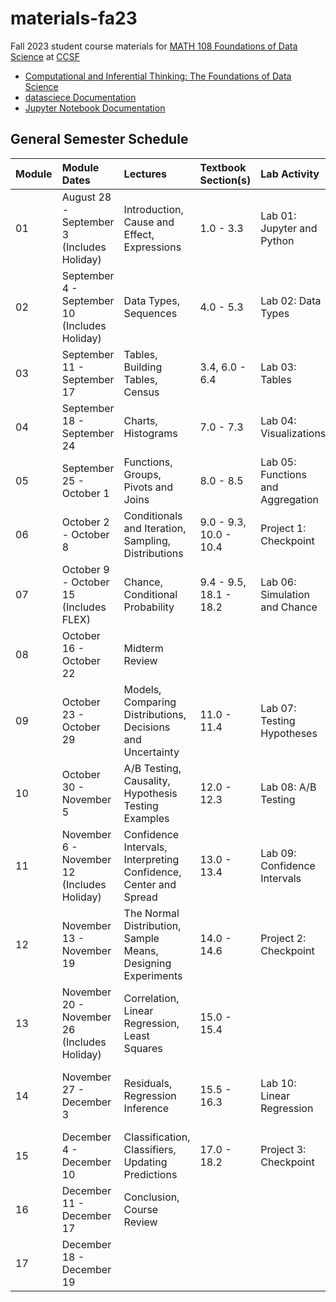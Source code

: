 # materials-fa23
Fall 2023 student course materials for [MATH 108 Foundations of Data Science](https://www.ccsf.edu/node/167501) at [CCSF](https://www.ccsf.edu)

* [Computational and Inferential Thinking: The Foundations of Data Science](https://inferentialthinking.com/)
* [datasciece Documentation](https://datascience.readthedocs.io/)
* [Jupyter Notebook Documentation](https://jupyter-notebook.readthedocs.io/)

## General Semester Schedule

|Module|Module Dates|Lectures|Textbook Section(s)|Lab Activity|Homework|Project|Exam|
|:----|:----|:----|:----|:----|:----|:----|:----|
|01|August 28 - September 3 (Includes Holiday)|Introduction, Cause and Effect, Expressions|1.0 - 3.3|Lab 01: Jupyter and Python|Homework 01: Causality and Expressions| | |
|02|September 4 - September 10 (Includes Holiday)|Data Types, Sequences|4.0 - 5.3|Lab 02: Data Types|Homework 02: Data Types| | |
|03|September 11 - September 17|Tables, Building Tables, Census|3.4, 6.0 - 6.4|Lab 03: Tables|Homework 03: Tables| | |
|04|September 18 - September 24|Charts, Histograms|7.0 - 7.3|Lab 04: Visualizations|Homework 04: Visualizations| | |
|05|September 25 - October 1|Functions, Groups, Pivots and Joins|8.0 - 8.5|Lab 05: Functions and Aggregation|Homework 05: Data Analysis|Project 1: World Population and Poverty| |
|06|October 2 - October 8|Conditionals and Iteration, Sampling, Distributions|9.0 - 9.3, 10.0 - 10.4|Project 1: Checkpoint|Homework 06: Iteration and Sampling| | |
|07|October 9 - October 15 (Includes FLEX)|Chance, Conditional Probability|9.4 - 9.5, 18.1 - 18.2|Lab 06: Simulation and Chance|Homework 07: Chance| | |
|08|October 16 - October 22|Midterm Review| | | | |Midterm|
|09|October 23 - October 29|Models, Comparing Distributions, Decisions and Uncertainty|11.0 - 11.4|Lab 07: Testing Hypotheses|Homework 08: Testing Hypotheses| | |
|10|October 30 - November 5|A/B Testing, Causality, Hypothesis Testing Examples|12.0 - 12.3|Lab 08: A/B Testing|Homework 09: A/B Testing| | |
|11|November 6 - November 12 (Includes Holiday)|Confidence Intervals, Interpreting Confidence, Center and Spread|13.0 - 13.4|Lab 09: Confidence Intervals|Homework 10: Confidence Intervals|Project 2: Climate| |
|12|November 13 - November 19|The Normal Distribution, Sample Means, Designing Experiments|14.0 - 14.6|Project 2: Checkpoint|Homework 11: Designing Experiments| | |
|13|November 20 - November 26 (Includes Holiday)|Correlation, Linear Regression, Least Squares|15.0 - 15.4| | |Project 3: Movie Classification| |
|14|November 27 - December 3|Residuals, Regression Inference|15.5 - 16.3|Lab 10: Linear Regression|Homework 12: Correlation and Regression| | |
|15|December 4 - December 10|Classification, Classifiers, Updating Predictions|17.0 - 18.2|Project 3: Checkpoint|Homework 13: Classification| | |
|16|December 11 - December 17|Conclusion, Course Review| | | | | |
|17|December 18 - December 19| | | | | |Final|

